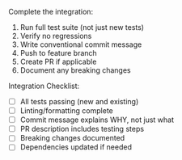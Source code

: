 Complete the integration:
1. Run full test suite (not just new tests)
2. Verify no regressions
3. Write conventional commit message
4. Push to feature branch
5. Create PR if applicable
6. Document any breaking changes

Integration Checklist:
- [ ] All tests passing (new and existing)
- [ ] Linting/formatting complete
- [ ] Commit message explains WHY, not just what
- [ ] PR description includes testing steps
- [ ] Breaking changes documented
- [ ] Dependencies updated if needed